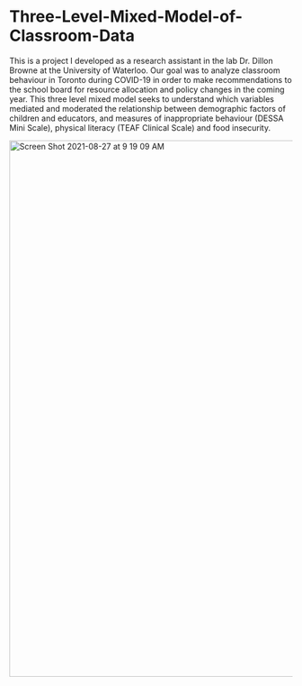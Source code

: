 # Three-Level-Mixed-Model-of-Classroom-Data
This is a project I developed as a research assistant in the lab Dr. Dillon Browne at the University of Waterloo.
Our goal was to analyze classroom behaviour in Toronto during COVID-19 in order to make recommendations to the school board for resource allocation and policy changes in the coming year.
This three level mixed model seeks to understand which variables mediated and moderated the relationship between demographic factors of children and educators, and measures of inappropriate behaviour (DESSA Mini Scale), physical literacy (TEAF Clinical Scale) and food insecurity.

<img width="952" alt="Screen Shot 2021-08-27 at 9 19 09 AM" src="https://user-images.githubusercontent.com/39408543/131265322-d6b6a23a-05c2-403e-a561-a9f85516a590.png">
